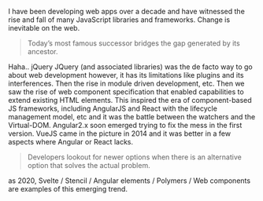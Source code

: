 I have been developing web apps over a decade and have witnessed the rise and fall of many JavaScript libraries and frameworks. Change is inevitable on the web.

> Today’s most famous successor bridges the gap generated by its ancestor.

Haha.. jQuery JQuery (and associated libraries) was the de facto way to go about web development however, it has its limitations like plugins and its interferences. Then the rise in module driven development, etc. Then we saw the rise of web component specification that enabled capabilities to extend existing HTML elements. This inspired the era of component-based JS frameworks, including AngularJS and React with the lifecycle management model, etc and it was the battle between the watchers and the Virtual-DOM. Angular2.x soon emerged trying to fix the mess in the first version. VueJS came in the picture in 2014 and it was better in a few aspects where Angular or React lacks.

> Developers lookout for newer options when there is an alternative option that solves the actual problem.

as 2020, Svelte / Stencil / Angular elements / Polymers / Web components are examples of this emerging trend.
